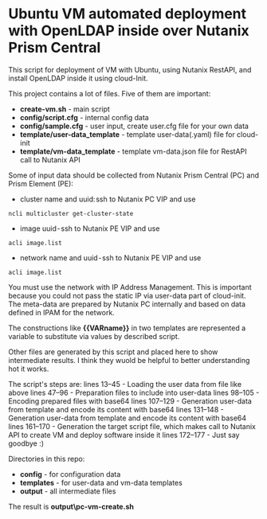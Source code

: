 # Ubuntu VM automated deployment with OpenLDAP inside over Nutanix Prism Central

This script for deployment of VM with Ubuntu, using Nutanix RestAPI, and install OpenLDAP inside it using cloud-Init.

This project contains a lot of files. Five of them are important:
- **create-vm.sh** - main script
- **config/script.cfg** - internal config data
- **config/sample.cfg** - user input, create user.cfg file for your own data
- **template/user-data_template** - template user-data(.yaml) file for cloud-init
- **template/vm-data_template** - template vm-data.json file for RestAPI call to Nutanix API

Some of input data should be collected from Nutanix Prism Central (PC) and Prism Element (PE):
- cluster name and uuid: ssh to Nutanix PC VIP and use 
```console
ncli multicluster get-cluster-state
```
- image uuid - ssh to Nutanix PE VIP and use 
```console
acli image.list
```
- network name and uuid - ssh to Nutanix PE VIP and use 
```console
acli image.list
```

You must use the network with IP Address Management. This is important because you could not pass the static IP via user-data part of cloud-init. The meta-data are prepared by Nutanix PC internally and based on data defined in IPAM for the network.

The constructions like **{{VARname}}** in two templates are represented a variable to substitute via values by described script.

Other files are generated by this script and placed here to show intermediate results. I think they wuold be helpful to better understanding hot it works.

The script's steps are:
    lines 13–45   - Loading the user data from file like above
    lines 47–96   - Preparation files to include into user-data
    lines 98–105  - Encoding prepared files with base64
    lines 107–129 - Generation user-data from template and encode its content with base64
    lines 131–148 - Generation user-data from template and encode its content with base64
    lines 161–170 - Generation the target script file, which makes call to Nutanix API to create VM and deploy software inside it
    lines 172–177 - Just say goodbye :)

Directories in this repo:
- **config** - for configuration data
- **templates** - for user-data and vm-data templates
- **output** - all intermediate files

The result is **output\pc-vm-create.sh**
